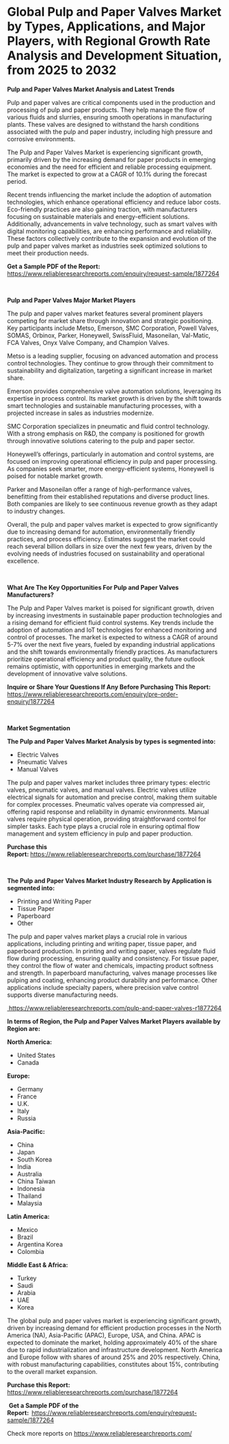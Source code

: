 <p><h1>Global Pulp and Paper Valves Market by Types, Applications, and Major Players, with Regional Growth Rate Analysis and Development Situation, from 2025 to 2032</h1></p><p><strong>Pulp and Paper Valves Market Analysis and Latest Trends</strong></p>
<p><p>Pulp and paper valves are critical components used in the production and processing of pulp and paper products. They help manage the flow of various fluids and slurries, ensuring smooth operations in manufacturing plants. These valves are designed to withstand the harsh conditions associated with the pulp and paper industry, including high pressure and corrosive environments.</p><p>The Pulp and Paper Valves Market is experiencing significant growth, primarily driven by the increasing demand for paper products in emerging economies and the need for efficient and reliable processing equipment. The market is expected to grow at a CAGR of 10.1% during the forecast period. </p><p>Recent trends influencing the market include the adoption of automation technologies, which enhance operational efficiency and reduce labor costs. Eco-friendly practices are also gaining traction, with manufacturers focusing on sustainable materials and energy-efficient solutions. Additionally, advancements in valve technology, such as smart valves with digital monitoring capabilities, are enhancing performance and reliability. These factors collectively contribute to the expansion and evolution of the pulp and paper valves market as industries seek optimized solutions to meet their production needs.</p></p>
<p><strong>Get a Sample PDF of the Report:&nbsp;</strong> <a href="https://www.reliableresearchreports.com/enquiry/request-sample/1877264?utm_campaign=3105&utm_medium=2&utm_source=Github&utm_content=ia&utm_term=10042025&utm_id=pulp-and-paper-valves">https://www.reliableresearchreports.com/enquiry/request-sample/1877264</a></p>
<p>&nbsp;</p>
<p><strong>Pulp and Paper Valves Major Market Players</strong></p>
<p><p>The pulp and paper valves market features several prominent players competing for market share through innovation and strategic positioning. Key participants include Metso, Emerson, SMC Corporation, Powell Valves, SOMAS, Orbinox, Parker, Honeywell, SwissFluid, Masoneilan, Val-Matic, FCA Valves, Onyx Valve Company, and Champion Valves.</p><p>Metso is a leading supplier, focusing on advanced automation and process control technologies. They continue to grow through their commitment to sustainability and digitalization, targeting a significant increase in market share.</p><p>Emerson provides comprehensive valve automation solutions, leveraging its expertise in process control. Its market growth is driven by the shift towards smart technologies and sustainable manufacturing processes, with a projected increase in sales as industries modernize.</p><p>SMC Corporation specializes in pneumatic and fluid control technology. With a strong emphasis on R&D, the company is positioned for growth through innovative solutions catering to the pulp and paper sector.</p><p>Honeywell’s offerings, particularly in automation and control systems, are focused on improving operational efficiency in pulp and paper processing. As companies seek smarter, more energy-efficient systems, Honeywell is poised for notable market growth.</p><p>Parker and Masoneilan offer a range of high-performance valves, benefitting from their established reputations and diverse product lines. Both companies are likely to see continuous revenue growth as they adapt to industry changes.</p><p>Overall, the pulp and paper valves market is expected to grow significantly due to increasing demand for automation, environmentally friendly practices, and process efficiency. Estimates suggest the market could reach several billion dollars in size over the next few years, driven by the evolving needs of industries focused on sustainability and operational excellence.</p></p>
<p>&nbsp;</p>
<p><strong>What Are The Key Opportunities For Pulp and Paper Valves Manufacturers?</strong></p>
<p><p>The Pulp and Paper Valves market is poised for significant growth, driven by increasing investments in sustainable paper production technologies and a rising demand for efficient fluid control systems. Key trends include the adoption of automation and IoT technologies for enhanced monitoring and control of processes. The market is expected to witness a CAGR of around 5-7% over the next five years, fueled by expanding industrial applications and the shift towards environmentally friendly practices. As manufacturers prioritize operational efficiency and product quality, the future outlook remains optimistic, with opportunities in emerging markets and the development of innovative valve solutions.</p></p>
<p><strong>Inquire or Share Your Questions If Any Before Purchasing This Report:</strong> <a href="https://www.reliableresearchreports.com/enquiry/pre-order-enquiry/1877264?utm_campaign=3105&utm_medium=2&utm_source=Github&utm_content=ia&utm_term=10042025&utm_id=pulp-and-paper-valves">https://www.reliableresearchreports.com/enquiry/pre-order-enquiry/1877264</a></p>
<p>&nbsp;</p>
<p><strong>Market Segmentation</strong></p>
<p><strong>The Pulp and Paper Valves Market Analysis by types is segmented into:</strong></p>
<p><ul><li>Electric Valves</li><li>Pneumatic Valves</li><li>Manual Valves</li></ul></p>
<p><p>The pulp and paper valves market includes three primary types: electric valves, pneumatic valves, and manual valves. Electric valves utilize electrical signals for automation and precise control, making them suitable for complex processes. Pneumatic valves operate via compressed air, offering rapid response and reliability in dynamic environments. Manual valves require physical operation, providing straightforward control for simpler tasks. Each type plays a crucial role in ensuring optimal flow management and system efficiency in pulp and paper production.</p></p>
<p><strong>Purchase this Report:&nbsp;</strong><a href="https://www.reliableresearchreports.com/purchase/1877264?utm_campaign=3105&utm_medium=2&utm_source=Github&utm_content=ia&utm_term=10042025&utm_id=pulp-and-paper-valves">https://www.reliableresearchreports.com/purchase/1877264</a></p>
<p>&nbsp;</p>
<p><strong>The Pulp and Paper Valves Market Industry Research by Application is segmented into:</strong></p>
<p><ul><li>Printing and Writing Paper</li><li>Tissue Paper</li><li>Paperboard</li><li>Other</li></ul></p>
<p><p>The pulp and paper valves market plays a crucial role in various applications, including printing and writing paper, tissue paper, and paperboard production. In printing and writing paper, valves regulate fluid flow during processing, ensuring quality and consistency. For tissue paper, they control the flow of water and chemicals, impacting product softness and strength. In paperboard manufacturing, valves manage processes like pulping and coating, enhancing product durability and performance. Other applications include specialty papers, where precision valve control supports diverse manufacturing needs.</p></p>
<p><a href="https://www.reliableresearchreports.com/pulp-and-paper-valves-r1877264?utm_campaign=3105&utm_medium=2&utm_source=Github&utm_content=ia&utm_term=10042025&utm_id=pulp-and-paper-valves">&nbsp;https://www.reliableresearchreports.com/pulp-and-paper-valves-r1877264</a></p>
<p><strong>In terms of Region, the Pulp and Paper Valves Market Players available by Region are:</strong></p>
<p>
    <p> <strong> North America: </strong>
        <ul>
            <li>United States</li>
            <li>Canada</li>
        </ul>
        </p> 
    <p> <strong> Europe: </strong>
        <ul>
            <li>Germany</li>
            <li>France</li>
            <li>U.K.</li>
            <li>Italy</li>
            <li>Russia</li>
        </ul>
        </p> 
    <p> <strong> Asia-Pacific: </strong>
        <ul>
            <li>China</li>
            <li>Japan</li>
            <li>South Korea</li>
            <li>India</li>
            <li>Australia</li>
            <li>China Taiwan</li>
            <li>Indonesia</li>
            <li>Thailand</li>
            <li>Malaysia</li>
        </ul>
        </p> 
    <p> <strong> Latin America: </strong>
        <ul>
            <li>Mexico</li>
            <li>Brazil</li>
            <li>Argentina Korea</li>
            <li>Colombia</li>
        </ul>
        </p> 
    <p> <strong> Middle East & Africa: </strong>
        <ul>
            <li>Turkey</li>
            <li>Saudi</li>
            <li>Arabia</li>
            <li>UAE</li>
            <li>Korea</li>
        </ul>
    </p>
    </p>
<p><p>The global pulp and paper valves market is experiencing significant growth, driven by increasing demand for efficient production processes in the North America (NA), Asia-Pacific (APAC), Europe, USA, and China. APAC is expected to dominate the market, holding approximately 40% of the share due to rapid industrialization and infrastructure development. North America and Europe follow with shares of around 25% and 20% respectively. China, with robust manufacturing capabilities, constitutes about 15%, contributing to the overall market expansion.</p></p>
<p><strong>Purchase this Report: </strong><a href="https://www.reliableresearchreports.com/purchase/1877264?utm_campaign=3105&utm_medium=2&utm_source=Github&utm_content=ia&utm_term=10042025&utm_id=pulp-and-paper-valves">https://www.reliableresearchreports.com/purchase/1877264</a></p>
<p>&nbsp;<strong>Get a Sample PDF of the Report:&nbsp;&nbsp;</strong><a href="https://www.reliableresearchreports.com/enquiry/request-sample/1877264?utm_campaign=3105&utm_medium=2&utm_source=Github&utm_content=ia&utm_term=10042025&utm_id=pulp-and-paper-valves">https://www.reliableresearchreports.com/enquiry/request-sample/1877264</a></p>
<p><strong></strong></p>
<p>Check more reports on <a href="https://www.reliableresearchreports.com/?utm_campaign=3105&utm_medium=2&utm_source=Github&utm_content=ia&utm_term=10042025&utm_id=pulp-and-paper-valves">https://www.reliableresearchreports.com/</a></p>